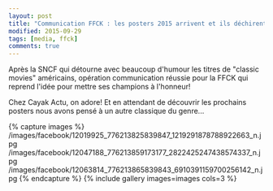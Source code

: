 ```yaml
---
layout: post
title: "Communication FFCK : les posters 2015 arrivent et ils déchirent!"
modified: 2015-09-29
tags: [media, ffck]
comments: true
---
```


Après la SNCF qui détourne avec beaucoup d'humour les titres de "classic movies" américains, opération communication réussie pour la FFCK qui reprend l'idée pour mettre ses champions à l'honneur!

Chez Cayak Actu, on adore! Et en attendant de découvrir les prochains posters nous avons pensé à un autre classique du genre...


{% capture images %}
/images/facebook/12019925_776213825839847_1219291878788922663_n.jpg
/images/facebook/12047188_776213859173177_2822425247438574337_n.jpg
/images/facebook/12063814_776213865839843_6910391159700256142_n.jpg
{% endcapture %}
{% include gallery images=images cols=3 %}
